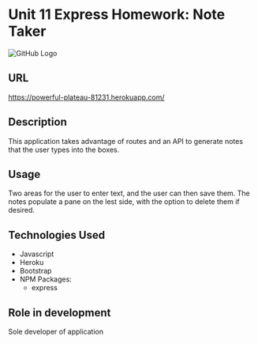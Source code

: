 # Unit 11 Express Homework: Note Taker


![GitHub Logo](\assets\Note.PNG)

## URL
https://powerful-plateau-81231.herokuapp.com/

## Description
This application takes advantage of routes and an API to generate notes that the user types into the boxes. 


## Usage
Two areas for the user to enter text, and the user can then save them. The notes populate a pane on the lest side, with the option to delete them if desired. 

## Technologies Used


* Javascript
* Heroku
* Bootstrap
* NPM Packages:
    - express


## Role in development

Sole developer of application


